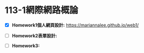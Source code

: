 # 113-1**網際網路概論**

- [x] **Homework1個人網頁設計:** https://mariannalee.github.io/web1/

- [ ] **Homework2表單設計:**

- [ ] **Homework3:**


